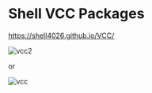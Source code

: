 # Shell VCC Packages

https://shell4026.github.io/VCC/

![vcc2](https://github.com/Shell4026/VCC/assets/104874910/4d30f5eb-b124-4742-8d0c-9d1d58a4a035)

or

![vcc](https://github.com/Shell4026/VCC/assets/104874910/b6e62237-67fe-4a4b-a415-12080ca64f01)
